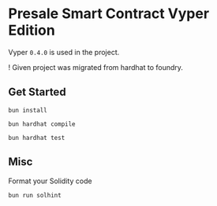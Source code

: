 # Presale Smart Contract Vyper Edition

Vyper `0.4.0` is used in the project.

! Given project was migrated from hardhat to foundry.

## Get Started

```shell
bun install
```

```shell
bun hardhat compile
```

```shell
bun hardhat test
```

## Misc

Format your Solidity code
```shell
bun run solhint
```